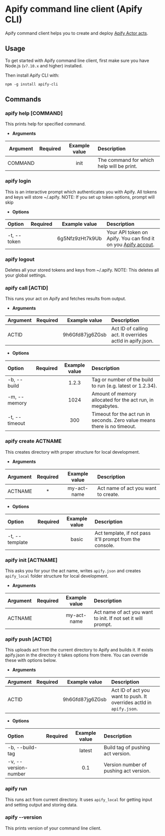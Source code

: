 # Apify command line client (Apify CLI)

Apify command client helps you to create and deploy [Apify Actor acts](https://www.apify.com/docs/actor).


## Usage

To get started with Apify command line client, first make sure you have Node.js (`v7.10.x` and higher) installed.

Then install Apify CLI with:

`npm -g install apify-cli`

## Commands

### apify help [COMMAND]
This prints help for specified command.

- **Arguments**

| Argument         |Required | Example value   |  Description  |
| :---------------:|:-------:|:---------------:| :------------ |
| COMMAND  |         | init | The command for which help will be print. |


### apify login
This is an interactive prompt which authenticates you with Apify. All tokens and keys will store ~/.apify.
NOTE: If you set up token options, prompt will skip

- **Options**

| Option         |Required | Example value   |  Description  |
| :--------------|:-------:|:---------------:| :------------ |
| -t, --token    |         | 6g5Nfz9zHt7k9Ub | Your API token on Apify. You can find it on you [Apify accout](https://my.apify.com/account#/integrations). |


### apify logout
Deletes all your stored tokens and keys from ~/.apify.
NOTE: This deletes all your global settings.


### apify call [ACTID]
This runs your act on Apify and fetches results from output.

- **Arguments**

| Argument         |Required | Example value   |  Description  |
| :----------------|:-------:|:---------------:| :------------ |
| ACTID            |         | 9h6Gfd87jg6ZGsb | Act ID of calling act. It overrides actId in apify.json. |

- **Options**

| Option               |Required | Example value   |  Description  |
| :--------------------|:-------:|:---------------:| :------------ |
| -b, --build          |         | 1.2.3           | Tag or number of the build to run (e.g. latest or 1.2.34). |
| -m, --memory         |         | 1024            | Amount of memory allocated for the act run, in megabytes. |
| -t, --timeout        |         | 300             | Timeout for the act run in seconds. Zero value means there is no timeout. |


### apify create ACTNAME
This creates directory with proper structure for local development.

- **Arguments**

| Argument         |Required | Example value   |  Description  |
| :----------------|:-------:|:---------------:| :------------ |
| ACTNAME          |    *    | my-act-name     | Act name of act you want to create. |

- **Options**

| Option         |Required | Example value   |  Description  |
| :--------------|:-------:|:---------------:| :------------ |
| -t, --template |         | basic           | Act template, if not pass it'll prompt from the console. |


### apify init [ACTNAME]
This asks you for your the act name, writes `apify.json` and creates `apify_local` folder structure for local development.

- **Arguments**

| Argument         |Required | Example value   |  Description  |
| :----------------|:-------:|:---------------:| :------------ |
| ACTNAME          |         | my-act-name     | Act name of act you want to init. If not set it will prompt. |


### apify push [ACTID]
This uploads act from the current directory to Apify and builds it.
If exists apify.json in the directory it takes options from there. You can override these with options below.

- **Arguments**

| Argument         |Required | Example value   |  Description  |
| :----------------|:-------:|:---------------:| :------------ |
| ACTID            |         | 9h6Gfd87jg6ZGsb | Act ID of act you want to push. It overrides actId in `apify.json`. |

- **Options**

| Option               |Required | Example value   |  Description  |
| :--------------------|:-------:|:---------------:| :------------ |
| -b, --build-tag      |         | latest          | Build tag of pushing act version. |
| -v, --version-number |         | 0.1             | Version number of pushing act version. |


### apify run
This runs act from current directory. It uses `apify_local` for getting input and setting output and storing data.


### apify --version
This prints version of your command line client.
